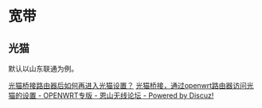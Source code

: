 # 宽带

## 光猫

默认以山东联通为例。

[光猫桥接路由器后如何再进入光猫设置？](https://www.v2ex.com/t/244257)
[光猫桥接，通过openwrt路由器访问光猫的设置 - OPENWRT专版 - 恩山无线论坛 -  Powered by Discuz!](https://www.right.com.cn/forum/thread-4020559-1-1.html)